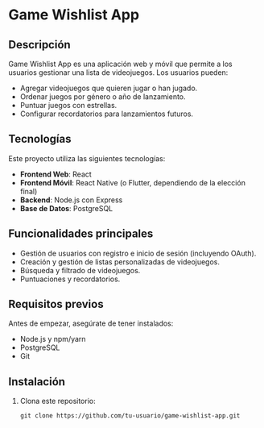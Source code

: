 # Game Wishlist App

## Descripción
Game Wishlist App es una aplicación web y móvil que permite a los usuarios gestionar una lista de videojuegos. Los usuarios pueden:
- Agregar videojuegos que quieren jugar o han jugado.
- Ordenar juegos por género o año de lanzamiento.
- Puntuar juegos con estrellas.
- Configurar recordatorios para lanzamientos futuros.

## Tecnologías
Este proyecto utiliza las siguientes tecnologías:
- **Frontend Web**: React
- **Frontend Móvil**: React Native (o Flutter, dependiendo de la elección final)
- **Backend**: Node.js con Express
- **Base de Datos**: PostgreSQL

## Funcionalidades principales
- Gestión de usuarios con registro e inicio de sesión (incluyendo OAuth).
- Creación y gestión de listas personalizadas de videojuegos.
- Búsqueda y filtrado de videojuegos.
- Puntuaciones y recordatorios.

## Requisitos previos
Antes de empezar, asegúrate de tener instalados:
- Node.js y npm/yarn
- PostgreSQL
- Git

## Instalación
1. Clona este repositorio:
   ```
   git clone https://github.com/tu-usuario/game-wishlist-app.git
